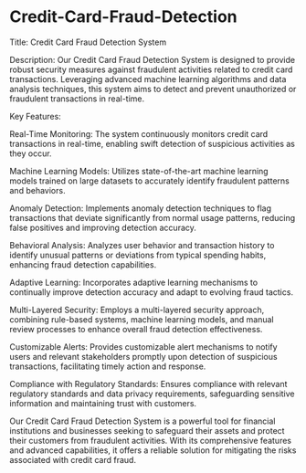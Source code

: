 # Credit-Card-Fraud-Detection

Title: Credit Card Fraud Detection System

Description:
Our Credit Card Fraud Detection System is designed to provide robust security measures against fraudulent activities related to credit card transactions. Leveraging advanced machine learning algorithms and data analysis techniques, this system aims to detect and prevent unauthorized or fraudulent transactions in real-time.

Key Features:

Real-Time Monitoring: The system continuously monitors credit card transactions in real-time, enabling swift detection of suspicious activities as they occur.


Machine Learning Models: Utilizes state-of-the-art machine learning models trained on large datasets to accurately identify fraudulent patterns and behaviors.


Anomaly Detection: Implements anomaly detection techniques to flag transactions that deviate significantly from normal usage patterns, reducing false positives and improving detection accuracy.


Behavioral Analysis: Analyzes user behavior and transaction history to identify unusual patterns or deviations from typical spending habits, enhancing fraud detection capabilities.


Adaptive Learning: Incorporates adaptive learning mechanisms to continually improve detection accuracy and adapt to evolving fraud tactics.


Multi-Layered Security: Employs a multi-layered security approach, combining rule-based systems, machine learning models, and manual review processes to enhance overall fraud detection effectiveness.


Customizable Alerts: Provides customizable alert mechanisms to notify users and relevant stakeholders promptly upon detection of suspicious transactions, facilitating timely action and response.


Compliance with Regulatory Standards: Ensures compliance with relevant regulatory standards and data privacy requirements, safeguarding sensitive information and maintaining trust with customers.


Our Credit Card Fraud Detection System is a powerful tool for financial institutions and businesses seeking to safeguard their assets and protect their customers from fraudulent activities. With its comprehensive features and advanced capabilities, it offers a reliable solution for mitigating the risks associated with credit card fraud.
